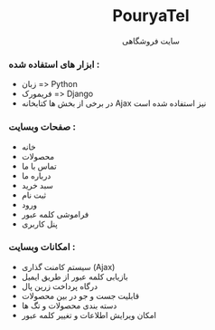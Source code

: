 <h1 align=center>PouryaTel</h1>
<p align=center>سایت فروشگاهی</p>
<h3>ابزار های استفاده شده :</h3>
<ul>
  <li>زبان => Python</li>
  <li>فریمورک => Django</li>
  <li>در برخی از بخش ها کتابخانه Ajax نیز استفاده شده است</li>
</ul>

<h3>صفحات وبسایت : </h3>

<ul>
    <li>خانه</li>
    <li>محصولات</li>
    <li>تماس با ما</li>
    <li>درباره ما</li>
    <li>سبد خرید</li>
    <li>ثبت نام</li>
    <li>ورود</li>
    <li>فراموشی کلمه عبور</li>
    <li>پنل کاربری</li>
</ul>

<h3>امکانات وبسایت : </h3>
<ul>
    <li>سیستم کامنت گذاری (Ajax) </li>
    <li>بازیابی کلمه عبور از طریق ایمیل</li>
    <li>درگاه پرداخت زرین پال</li>
    <li>قابلیت جست و جو در بین محصولات</li>
    <li>دسته بندی محصولات و تگ ها</li>
    <li>امکان ویرایش اطلاعات و تغییر کلمه عبور</li>
</ul>
